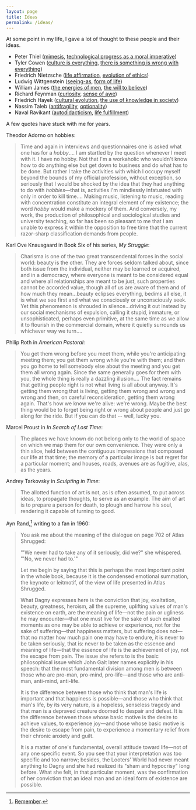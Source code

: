 ```yaml
---
layout: page
title: Ideas
permalink: /ideas/
---
```

At some point in my life, I gave a lot of thought to these people and their ideas.

* Peter Thiel ([mimesis](https://iep.utm.edu/girard/#H2), [technological progress as a moral imperative](https://youtu.be/F3EBfS9IcB4?t=3868))
* Tyler Cowen ([culture is everything](https://marginalrevolution.com/marginalrevolution/2018/12/deconstructing-cultural-codes.html), [there is something is wrong with everything](https://marginalrevolution.com/marginalrevolution/2015/04/tyler-cowens-three-laws.html))
* Friedrich Nietzsche ([life affirmation](https://en.wikipedia.org/wiki/Nietzschean_affirmation), [evolution of ethics](https://en.wikipedia.org/wiki/On_the_Genealogy_of_Morality))
* Ludwig Wittgenstein ([seeing-as](https://www.kritike.org/journal/issue_18/marquez_june2016.pdf), [form of life](https://plato.stanford.edu/entries/wittgenstein/#GramFormLife))
* William James ([the energies of men](https://www.jstor.org/stable/2177575), [the will to believe](https://en.wikipedia.org/wiki/The_Will_to_Believe))
* Richard Feynman ([curiosity](https://www.youtube.com/watch?v=lmTmGLzPVyM), [sense of awe](https://www.youtube.com/watch?v=36GT2zI8lVA))
* Friedrich Hayek ([cultural evolution](https://www.docdroid.net/n8mk5H9/the-three-sources-of-human-values-pdf), [the use of knowledge in society](http://www.econlib.org/library/Essays/hykKnw1.html))
* Nassim Taleb ([antifragility](https://en.wikipedia.org/wiki/Antifragility), [optionality](https://25iq.com/2013/10/13/a-dozen-things-ive-learned-from-nassim-taleb-about-optionalityinvesting/))
* Naval Ravikant ([autodidacticism](https://www.youtube.com/watch?v=dmBoU93TRlo), [life fulfillment](https://youtu.be/X7tnoR6a-8A))

A few quotes have stuck with me for years.

Theodor Adorno on hobbies:
> Time and again in interviews and questionnaires one is asked what one has for a _hobby_.... I am startled by the question whenever I meet with it. I have no hobby. Not that I'm a workaholic who wouldn't know how to do anything else but get down to business and do what has to be done. But rather I take the activities with which I occupy myself beyond the bounds of my official profession, without exception, so seriously that I would be shocked by the idea that they had anything to do with _hobbies_—that is, activities I'm mindlessly infatuated with only in order to kill time.... Making music, listening to music, reading with concentration constitute an integral element of my existence; the word _hobby_ would make a mockery of them. And conversely, my work, the production of philosophical and sociological studies and university teaching, so far has been so pleasant to me that I am unable to express it within the opposition to free time that the current razor-sharp classification demands from people.

Karl Ove Knausgaard in Book Six of his series, _My Struggle_:
> Charisma is one of the two great transcendental forces in the social world: beauty is the other. They are forces seldom talked about, since both issue from the individual, neither may be learned or acquired, and in a democracy, where everyone is meant to be considered equal and where all relationships are meant to be just, such properties cannot be accorded value, though all of us are aware of them and of how much they mean...beauty eclipses everything, bedims all else, it is what we see first and what we consciously or unconsciously seek.  Yet this phenomenon is shrouded in silence...driving it out instead by our social mechanisms of expulsion, calling it stupid, immature, or unsophisticated, perhaps even primitive, at the same time as we allow it to flourish in the commercial domain, where it quietly surrounds us whichever way we turn....

Philip Roth in _American Pastoral_:
> You get them wrong before you meet them, while you're anticipating meeting them; you get them wrong while you're with them; and then you go home to tell somebody else about the meeting and you get them all wrong again. Since the same generally goes for them with you, the whole thing is really a dazzling illusion.... The fact remains that getting people right is not what living is all about anyway. It's getting them wrong that is living, getting them wrong and wrong and wrong and then, on careful reconsideration, getting them wrong again. That's how we know we're alive: we're wrong. Maybe the best thing would be to forget being right or wrong about people and just go along for the ride. But if you can do that -- well, lucky you.

Marcel Proust in _In Search of Lost Time_:
> The places we have known do not belong only to the world of space on which we map them for our own convenience. They were only a thin slice, held between the contiguous impressions that composed our life at that time; the memory of a particular image is but regret for a particular moment; and houses, roads, avenues are as fugitive, alas, as the years.

Andrey Tarkovsky in _Sculpting in Time_:
> The allotted function of art is not, as is often assumed, to put across ideas, to propagate thoughts, to serve as an example. The aim of art is to prepare a person for death, to plough and harrow his soul, rendering it capable of turning to good.

Ayn Rand,[^1] writing to a fan in 1960:
> You ask me about the meaning of the dialogue on page 702 of Atlas Shrugged:  
> 
> "'We never had to take any of it seriously, did we?" she whispered. "'No, we never had to.'"  
> 
> Let me begin by saying that this is perhaps the most important point in the whole book, because it is the condensed emotional summation, the keynote or leitmotif, of the view of life presented in Atlas Shrugged.  
> 
> What Dagny expresses here is the conviction that joy, exaltation, beauty, greatness, heroism, all the supreme, uplifting values of man's existence on earth, are the meaning of life—not the pain or ugliness he may encounter—that one must live for the sake of such exalted moments as one may be able to achieve or experience, not for the sake of suffering—that happiness matters, but suffering does not—that no matter how much pain one may have to endure, it is never to be taken seriously, that is: never to be taken as the essence and meaning of life—that the essence of life is the achievement of joy, not the escape from pain. The issue she refers to is the basic philosophical issue which John Galt later names explicitly in his speech: that the most fundamental division among men is between those who are pro-man, pro-mind, pro-life—and those who are anti-man, anti-mind, anti-life.  
> 
> It is the difference between those who think that man's life is important and that happiness is possible—and those who think that man's life, by its very nature, is a hopeless, senseless tragedy and that man is a depraved creature doomed to despair and defeat. It is the difference between those whose basic motive is the desire to achieve values, to experience joy—and those whose basic motive is the desire to escape from pain, to experience a momentary relief from their chronic anxiety and guilt.  
> 
> It is a matter of one's fundamental, overall attitude toward life—not of any one specific event. So you see that your interpretation was too specific and too narrow; besides, the Looters' World had never meant anything to Dagny and she had realized its "sham and hypocrisy" long before. What she felt, in that particular moment, was the confirmation of her conviction that an ideal man and an ideal form of existence are possible.


[^1]: [Remember](https://www.lesswrong.com/posts/9weLK2AJ9JEt2Tt8f/politics-is-the-mind-killer).
